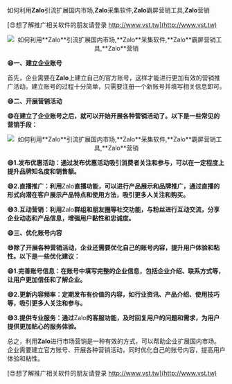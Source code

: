 如何利用**Zalo**引流扩展国内市场,**Zalo**采集软件,**Zalo**霸屏营销工具,**Zalo**营销

[😍想了解推广相关软件的朋友请登录 http://www.vst.tw](http://www.vst.tw)

 <center><img src="https://vst.tw/MP4/tuiguang/png/6.png" alt="如何利用**Zalo**引流扩展国内市场,**Zalo**采集软件,**Zalo**霸屏营销工具,**Zalo**营销"></center>

**😄一、建立企业账号**

首先，企业需要在**Zalo**上建立自己的官方账号，这样才能进行更加有效的营销推广活动。建立账号的过程十分简单，只需要注册一个新账号并填写相关信息即可。

**😄二、开展营销活动**

**😄在建立了企业账号之后，就可以开始开展各种营销活动了。以下是一些常见的营销手段：**

 <center><img src="https://vst.tw/MP4/tuiguang/png/5.png" alt="如何利用**Zalo**引流扩展国内市场,**Zalo**采集软件,**Zalo**霸屏营销工具,**Zalo**营销"></center>

**😄1.发布优惠活动：通过发布优惠活动吸引消费者关注和参与，可以在一定程度上提升品牌知名度和销售额。**

**😄2.直播推广：利用**Zalo**直播功能，可以进行产品展示和品牌推广，通过直播的形式向潜在客户展示产品特点和使用方法，吸引更多人关注和购买。**

**😄3.互动营销：利用**Zalo**群组和朋友圈等社交功能，与粉丝进行互动交流，分享企业动态和产品信息，增强用户黏性和忠诚度。**

**😄三、优化账号内容**

**😄除了开展各种营销活动，企业还需要优化自己的账号内容，提升用户体验和粘性。以下是一些优化建议：**

**😄1.完善账号信息：在账号中填写完整的企业信息，包括企业介绍、联系方式等，让用户更加信任和了解企业。**

**😄2.更新内容频率：定期发布有价值的内容，如行业资讯、产品介绍、使用技巧等，吸引更多人关注和参与。**

**😄3.提供专业服务：通过**Zalo**的客服功能，及时回复用户的问题和需求，为用户提供更加贴心的服务体验。**

总之，利用**Zalo**进行市场营销是一种有效的方式，可以帮助企业扩展国内市场。企业需要建立官方账号、开展各种营销活动，同时优化自己的账号内容，提高用户体验和粘性。

[😍想了解推广相关软件的朋友请登录 http://www.vst.tw](http://www.vst.tw)



